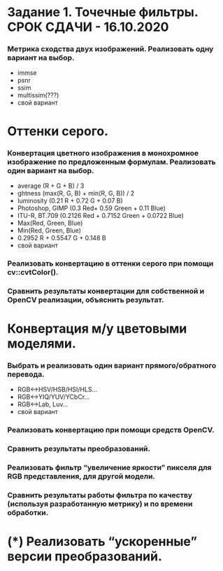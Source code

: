 # Задание 1. Точечные фильтры. СРОК СДАЧИ - 16.10.2020

### Метрика сходства двух изображений. Реализовать одну вариант на выбор.

- immse
- psnr
- ssim
- multissim(???)
- свой вариант

# Оттенки серого.

### Конвертация цветного изображения в монохромное изображение по предложенным формулам. Реализовать один вариант на выбор.

- average  (R + G + B) / 3
- ghtness  (max(R, G, B) + min(R, G, B)) / 2
- luminosity (0.21 R + 0.72 G + 0.07 B)
- Photoshop, GIMP (0.3 Red+ 0.59 Green + 0.11 Blue)
- ITU-R, BT.709 (0.2126 Red +  0.7152 Green + 0.0722 Blue)
- Max(Red, Green, Blue)
- Min(Red, Green, Blue)
- 0.2952 R + 0.5547 G + 0.148 B
- свой вариант

### Реализовать конвертацию в оттенки серого при помощи cv::cvtColor().

### Сравнить результаты конвертации для собственной и OpenCV реализации, объяснить результат.

# Конвертация м/у цветовыми моделями.

### Выбрать и реализовать один вариант прямого/обратного перевода.

- RGB<->HSV/HSB/HSI/HLS...
- RGB<->YIQ/YUV/YCbCr…
- RGB<->Lab, Luv…
- свой вариант

### Реализовать конвертацию при помощи средств OpenCV.

### Сравнить результаты преобразований.

### Реализовать фильтр “увеличение яркости” пикселя для RGB представления, для другой модели.

### Сравнить результаты работы фильтра по качеству (используя разработанную метрику) и по времени обработки.

# (*) Реализовать “ускоренные” версии преобразований.
